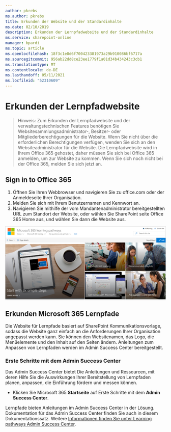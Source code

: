 ```yaml
---
author: pkrebs
ms.author: pkrebs
title: Erkunden der Website und der Standardinhalte
ms.date: 02/10/2019
description: Erkunden der Lernpfadwebsite und der Standardinhalte
ms.service: sharepoint-online
manager: bpardi
ms.topic: article
ms.openlocfilehash: 18f3c1e8d6f700423381973a29b910086bf6717a
ms.sourcegitcommit: 956ab22dd8ce23ee1779f1a01d34b434243c3cb1
ms.translationtype: MT
ms.contentlocale: de-DE
ms.lasthandoff: 05/11/2021
ms.locfileid: "52310609"
---
```

# <a name="explore-the-learning-pathways-site"></a>Erkunden der Lernpfadwebsite

> Hinweis: Zum Erkunden der Lernpfadwebsite und der verwaltungstechnischen Features benötigen Sie Websitesammlungsadministrator-, Besitzer- oder Mitgliederberechtigungen für die Website. Wenn Sie nicht über die erforderlichen Berechtigungen verfügen, wenden Sie sich an den Websiteadministrator für die Website. Die Lernpfadwebsite wird in Ihrem Office 365 gehostet, daher müssen Sie sich bei Office 365 anmelden, um zur Website zu kommen. Wenn Sie sich noch nicht bei der Office 365, melden Sie sich jetzt an. 

## <a name="sign-in-to-office-365"></a>Sign in to Office 365 

1.  Öffnen Sie Ihren Webbrowser und navigieren Sie zu office.com oder der Anmeldeseite Ihrer Organisation. 
2.  Melden Sie sich mit Ihrem Benutzernamen und Kennwort an.
3.  Navigieren Sie mithilfe der vom Mandantenadministrator bereitgestellten URL zum Standort der Website, oder wählen Sie SharePoint seite Office 365 Home aus, und wählen Sie dann die Website aus. 

![cg-exploresite.png](media/cg-introducing.png)

## <a name="explore-microsoft-365-learning-pathways"></a>Erkunden Microsoft 365 Lernpfade

Die Website für Lernpfade basiert auf SharePoint Kommunikationsvorlage, sodass die Website ganz einfach an die Anforderungen Ihrer Organisation angepasst werden kann. Sie können den Websitenamen, das Logo, die Menüelemente und den Inhalt auf den Seiten ändern. Anleitungen zum Anpassen von Lernpfaden werden im Admin Success Center bereitgestellt. 

### <a name="get-started-with-the-admin-success-center"></a>Erste Schritte mit dem Admin Success Center

Das Admin Success Center bietet Die Anleitungen und Ressourcen, mit deren Hilfe Sie die Auswirkungen Ihrer Bereitstellung von Lernpfaden planen, anpassen, die Einführung fördern und messen können. 

- Klicken Sie Microsoft 365 **Startseite** auf Erste Schritte mit dem **Admin Success Center**.

Lernpfade bieten Anleitungen im Admin Success Center in der Lösung. Dokumentation für das Admin Success Center finden Sie auch in diesem Dokumentationssatz. Weitere [Informationen finden Sie unter Learning pathways Admin Success Center](custom_successcenter.md).